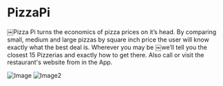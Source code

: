 # PizzaPi

￼Pizza Pi turns the economics of pizza prices on it’s head. By comparing small, medium and large pizzas by square
inch price the user will know exactly what the best deal is. Wherever you may be ￼we’ll tell you the closest 15
Pizzerias and exactly how to get there. Also call or visit the restaurant's website from in the App.

![Image](https://cloud.githubusercontent.com/assets/8518882/10869880/260275a0-8082-11e5-87cb-8c16b5a25dcc.png)
![Image2](https://cloud.githubusercontent.com/assets/8518882/10869883/2f5fa618-8082-11e5-896d-fd7c1fb8767b.png)
